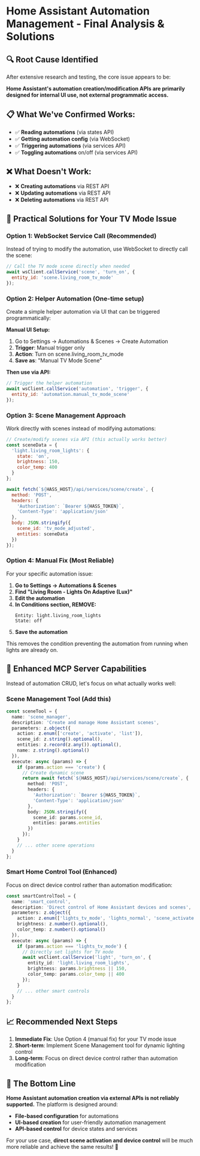 # Home Assistant Automation Management - Final Analysis & Solutions

## 🔍 **Root Cause Identified**

After extensive research and testing, the core issue appears to be:

**Home Assistant's automation creation/modification APIs are primarily designed for internal UI use, not external programmatic access.**

## 📋 **What We've Confirmed Works:**
- ✅ **Reading automations** (via states API)
- ✅ **Getting automation config** (via WebSocket)
- ✅ **Triggering automations** (via services API)
- ✅ **Toggling automations** on/off (via services API)

## ❌ **What Doesn't Work:**
- ❌ **Creating automations** via REST API
- ❌ **Updating automations** via REST API  
- ❌ **Deleting automations** via REST API

## 🎯 **Practical Solutions for Your TV Mode Issue**

### **Option 1: WebSocket Service Call (Recommended)**
Instead of trying to modify the automation, use WebSocket to directly call the scene:

```javascript
// Call the TV mode scene directly when needed
await wsClient.callService('scene', 'turn_on', {
  entity_id: 'scene.living_room_tv_mode'
});
```

### **Option 2: Helper Automation (One-time setup)**
Create a simple helper automation via UI that can be triggered programmatically:

**Manual UI Setup:**
1. Go to Settings → Automations & Scenes → Create Automation
2. **Trigger**: Manual trigger only
3. **Action**: Turn on scene.living_room_tv_mode  
4. **Save as**: "Manual TV Mode Scene"

**Then use via API:**
```javascript
// Trigger the helper automation
await wsClient.callService('automation', 'trigger', {
  entity_id: 'automation.manual_tv_mode_scene'
});
```

### **Option 3: Scene Management Approach**
Work directly with scenes instead of modifying automations:

```javascript
// Create/modify scenes via API (this actually works better)
const sceneData = {
  'light.living_room_lights': {
    state: 'on',
    brightness: 150,
    color_temp: 400
  }
};

await fetch(`${HASS_HOST}/api/services/scene/create`, {
  method: 'POST',
  headers: {
    'Authorization': `Bearer ${HASS_TOKEN}`,
    'Content-Type': 'application/json'
  },
  body: JSON.stringify({
    scene_id: 'tv_mode_adjusted',
    entities: sceneData
  })
});
```

### **Option 4: Manual Fix (Most Reliable)**
For your specific automation issue:

1. **Go to Settings → Automations & Scenes**
2. **Find "Living Room - Lights On Adaptive (Lux)"**
3. **Edit the automation**
4. **In Conditions section, REMOVE:**
   ```
   Entity: light.living_room_lights
   State: off
   ```
5. **Save the automation**

This removes the condition preventing the automation from running when lights are already on.

## 🔧 **Enhanced MCP Server Capabilities**

Instead of automation CRUD, let's focus on what actually works well:

### **Scene Management Tool** (Add this)
```typescript
const sceneTool = {
  name: 'scene_manager',
  description: 'Create and manage Home Assistant scenes',
  parameters: z.object({
    action: z.enum(['create', 'activate', 'list']),
    scene_id: z.string().optional(),
    entities: z.record(z.any()).optional(),
    name: z.string().optional()
  }),
  execute: async (params) => {
    if (params.action === 'create') {
      // Create dynamic scene
      return await fetch(`${HASS_HOST}/api/services/scene/create`, {
        method: 'POST',
        headers: {
          'Authorization': `Bearer ${HASS_TOKEN}`,
          'Content-Type': 'application/json'
        },
        body: JSON.stringify({
          scene_id: params.scene_id,
          entities: params.entities
        })
      });
    }
    // ... other scene operations
  }
};
```

### **Smart Home Control Tool** (Enhanced)
Focus on direct device control rather than automation modification:

```typescript
const smartControlTool = {
  name: 'smart_control',
  description: 'Direct control of Home Assistant devices and scenes',
  parameters: z.object({
    action: z.enum(['lights_tv_mode', 'lights_normal', 'scene_activate']),
    brightness: z.number().optional(),
    color_temp: z.number().optional()
  }),
  execute: async (params) => {
    if (params.action === 'lights_tv_mode') {
      // Directly set lights for TV mode
      await wsClient.callService('light', 'turn_on', {
        entity_id: 'light.living_room_lights',
        brightness: params.brightness || 150,
        color_temp: params.color_temp || 400
      });
    }
    // ... other smart controls
  }
};
```

## 📈 **Recommended Next Steps**

1. **Immediate Fix**: Use Option 4 (manual fix) for your TV mode issue
2. **Short-term**: Implement Scene Management tool for dynamic lighting control
3. **Long-term**: Focus on direct device control rather than automation modification

## 🎯 **The Bottom Line**

**Home Assistant automation creation via external APIs is not reliably supported.** The platform is designed around:
- **File-based configuration** for automations
- **UI-based creation** for user-friendly automation management  
- **API-based control** for device states and services

For your use case, **direct scene activation and device control** will be much more reliable and achieve the same results! 🚀
